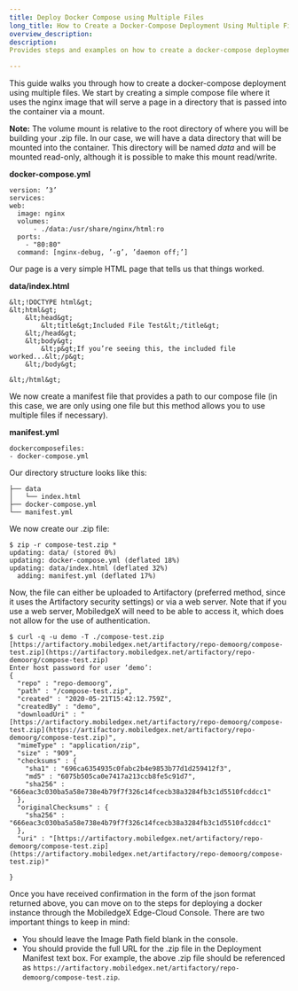 ```yaml
---
title: Deploy Docker Compose using Multiple Files
long_title: How to Create a Docker-Compose Deployment Using Multiple Files
overview_description: 
description: 
Provides steps and examples on how to create a docker-compose deployment.

---
```


This guide walks you through how to create a docker-compose deployment using multiple files. We start by creating a simple compose file where it uses the nginx image that will serve a page in a directory that is passed into the container via a mount.

**Note:** The volume mount is relative to the root directory of where you will be building your .zip file. In our case, we will have a data directory that will be mounted into the container. This directory will be named *data* and will be mounted read-only, although it is possible to make this mount read/write.

**docker-compose.yml**

```
version: ’3’  
services:
web:
  image: nginx
  volumes:
      - ./data:/usr/share/nginx/html:ro
  ports:
    - "80:80"
  command: [nginx-debug, ’-g’, ’daemon off;’]  

```

Our page is a very simple HTML page that tells us that things worked.

**data/index.html**

```
&lt;!DOCTYPE html&gt;
&lt;html&gt;
    &lt;head&gt;
        &lt;title&gt;Included File Test&lt;/title&gt;
    &lt;/head&gt;
    &lt;body&gt;
        &lt;p&gt;If you’re seeing this, the included file worked...&lt;/p&gt;
    &lt;/body&gt;

&lt;/html&gt;  

```

We now create a manifest file that provides a path to our compose file (in this case, we are only using one file but this method allows you to use multiple files if necessary).

**manifest.yml**

```
dockercomposefiles:
- docker-compose.yml  

```

Our directory structure looks like this:

```
├── data
│   └── index.html
├── docker-compose.yml
└── manifest.yml  

```

We now create our .zip file:

```
$ zip -r compose-test.zip *
updating: data/ (stored 0%)
updating: docker-compose.yml (deflated 18%)
updating: data/index.html (deflated 32%)
  adding: manifest.yml (deflated 17%)  

```

Now, the file can either be uploaded to Artifactory (preferred method, since it uses the Artifactory security settings) or via a web server. Note that if you use a web server, MobiledgeX will need to be able to access it, which does not allow for the use of authentication.

```
$ curl -q -u demo -T ./compose-test.zip [https://artifactory.mobiledgex.net/artifactory/repo-demoorg/compose-test.zip](https://artifactory.mobiledgex.net/artifactory/repo-demoorg/compose-test.zip)
Enter host password for user ’demo’:
{
  "repo" : "repo-demoorg",
  "path" : "/compose-test.zip",
  "created" : "2020-05-21T15:42:12.759Z",
  "createdBy" : "demo",
  "downloadUri" : "[https://artifactory.mobiledgex.net/artifactory/repo-demoorg/compose-test.zip](https://artifactory.mobiledgex.net/artifactory/repo-demoorg/compose-test.zip)",
  "mimeType" : "application/zip",
  "size" : "909",
  "checksums" : {
    "sha1" : "696ca6354935c0fabc2b4e9853b77d1d259412f3",
    "md5" : "6075b505ca0e7417a213ccb8fe5c91d7",
    "sha256" : "666eac3c030ba5a58e738e4b79f7f326c14fcecb38a3284fb3c1d5510fcddcc1"
  },
  "originalChecksums" : {
    "sha256" : "666eac3c030ba5a58e738e4b79f7f326c14fcecb38a3284fb3c1d5510fcddcc1"
  },
  "uri" : "[https://artifactory.mobiledgex.net/artifactory/repo-demoorg/compose-test.zip](https://artifactory.mobiledgex.net/artifactory/repo-demoorg/compose-test.zip)"

}  

```

Once you have received confirmation in the form of the json format returned above, you can move on to the steps for deploying a docker instance through the MobiledgeX Edge-Cloud Console. There are two important things to keep in mind:

- You should leave the Image Path field blank in the console.
- You should provide the full URL for the .zip file in the Deployment Manifest text box. For example, the above .zip file should be referenced as `https://artifactory.mobiledgex.net/artifactory/repo-demoorg/compose-test.zip`.

